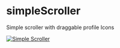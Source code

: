 # simpleScroller
Simple scroller with draggable profile Icons


<a href="https://media.giphy.com/media/ukgL00QCXOlOCq0HxM/giphy.gif"><img src="https://media.giphy.com/media/ukgL00QCXOlOCq0HxM/giphy.gif" title="Simple Scroller"/></a>
